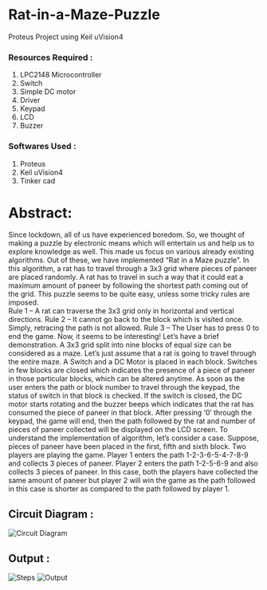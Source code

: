 # Rat-in-a-Maze-Puzzle
Proteus Project using Keil uVision4

### Resources Required :
1) LPC2148 Microcontroller 
2) Switch
3) Simple DC motor
4) Driver
5) Keypad
6) LCD 
7) Buzzer

### Softwares Used : 
1) Proteus
2) Keil uVision4
3) Tinker cad

# Abstract: 
Since lockdown, all of us have experienced boredom. So, we thought of making a puzzle by electronic means which will entertain us and help us to explore knowledge as well. This made us focus on various already existing algorithms. Out of these, we have implemented “Rat in a Maze puzzle”. In this algorithm, a rat has to travel through a 3x3 grid where pieces of paneer are placed randomly. A rat has to travel in such a way that it could eat a maximum amount of paneer by following the shortest path coming out of the grid. This puzzle seems to be quite easy, unless some tricky rules are imposed.                                            
Rule 1 – A rat can traverse the 3x3 grid only in horizontal and vertical directions. 
Rule 2 – It cannot go back to the block which is visited once. Simply, retracing the path is not allowed.
Rule 3 – The User has to press 0 to end the game.
Now, it seems to be interesting!
Let’s have a brief demonstration.
A 3x3 grid split into nine blocks of equal size can be considered as a maze. Let’s just assume that a rat is going to travel through the entire maze. A Switch and a DC Motor is placed in each block. Switches in few blocks are closed which indicates the presence of a piece of paneer in those particular blocks, which can be altered anytime. As soon as the user enters the path or block number to travel through the keypad, the status of switch in that block is checked. If the switch is closed, the DC motor starts rotating and the buzzer beeps which indicates that the rat has consumed the piece of paneer in that block. After pressing ‘0’ through the keypad, the game will end, then the path followed by the rat and number of pieces of paneer collected will be displayed on the LCD screen.
To understand the implementation of algorithm, let’s consider a case.
Suppose, pieces of paneer have been placed in the first, fifth and sixth block. Two players are playing the game. Player 1 enters the path 1-2-3-6-5-4-7-8-9 and collects 3 pieces of paneer. Player 2 enters the path 1-2-5-6-9 and also collects 3 pieces of paneer. In this case, both the players have collected the same amount of paneer but player 2 will win the game as the path followed in this case is shorter as compared to the path followed by player 1.   

## Circuit Diagram :
![Circuit Diagram](https://user-images.githubusercontent.com/59772587/121689377-29583b80-cae2-11eb-8761-f6254e4016ec.jpg)

## Output :

![Steps](https://user-images.githubusercontent.com/59772587/121692808-19daf180-cae6-11eb-9c3f-2dd612fb1606.jpg)
![Output](https://user-images.githubusercontent.com/59772587/121800348-d4860380-cc4e-11eb-8218-a06fa623b05a.jpg)

